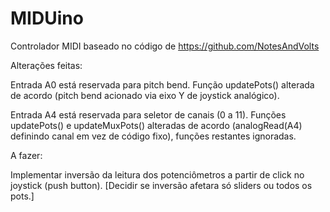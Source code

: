 # MIDUino

Controlador MIDI baseado no código de https://github.com/NotesAndVolts

Alterações feitas:

Entrada A0 está reservada para pitch bend. Função updatePots() alterada de acordo (pitch bend acionado via eixo Y de joystick analógico).

Entrada A4 está reservada para seletor de canais (0 a 11). Funções updatePots() e updateMuxPots() alteradas de acordo (analogRead(A4) definindo canal em vez de código fixo), funções restantes ignoradas.


A fazer:

Implementar inversão da leitura dos potenciômetros a partir de click no joystick (push button). [Decidir se inversão afetara só sliders ou todos os pots.]

